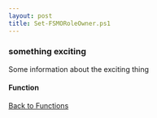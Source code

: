 ```yaml
---
layout: post
title: Set-FSMORoleOwner.ps1
---
```


### something exciting

Some information about the exciting thing

#### Function

<script src="https://gist-it.appspot.com/github.com/BanterBoy/scripts-blog/blob/master/PowerShell/functions/activeDirectory/Set-FSMORoleOwner.ps1" crossorigin="anonymous"></script>

<a href="/menu/_pages/functions.html">Back to Functions</a>
